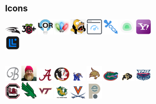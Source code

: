 # Icons

<img src="png/falcon.jpg" alt="falcon" width="50"> <img src="png/Raspberry_Pi_3B+.png" alt="pi3b+" width="50"> <img src="png/lor.jpg" alt="lor" width="50"> <img src="png/espartstick.png" alt="espartstick" width="50"> <img src="png/homersimpson.png" alt="homersimpson" width="50"> <img src="png/speedtest-tracker-icon.png" alt="Speedtest-Tracker" width="50"> <img src="png/shlink.png" alt="Shlink" width="50"> <img src="png/uptimekuma.png" alt="Uptime Kuma" width="50"> <img src="png/yahoo.png" alt="Yahoo" width="50"> <img src="png/linksys.png" alt="Yahoo" width="50"> 

<BR><BR><img src="png/b.png" alt="B" width="50"> <img src="png/Yukon-Cornelius.png" alt="Yukon Cornelius" width="50"> <img src="png/Alabama.png" alt="alabama" width="50"> <img src="png/FSU.png" alt="FSU" width="50"> <img src="png/Memphis.png" alt="Memphis" width="50"> <img src="png/txst.png" alt="Texas State" width="50"> <img src="png/uf.png" alt="Florida" width="50"> <img src="png/cu.png" alt="Colorado" width="50"> <img src="png/fau.png" alt="FAU" width="50"> <img src="png/sc.png" alt="S Carolina" width="50"> <img src="png/unt.png" alt="UNT" width="50"> <img src="png/vt.png" alt="VT" width="50"> <img src="png/wm.png" alt="WM" width="50"> <img src="png/UVA.png" alt="WM" width="50"> <img src="png/tpe.png" alt="WM" width="50">
